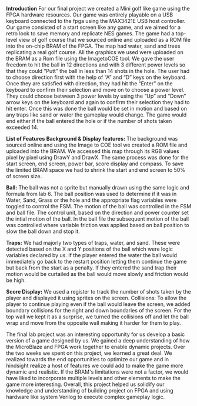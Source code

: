 **Introduction**
For our final project we created a Mini golf like game using the FPGA hardware
resources. Our game was entirely playable on a USB keyboard connected to the fpga using the
MAX3421E USB host controller. Our game consisted of a start screen like any game, and we
aimed for a retro look to save memory and replicate NES games. The game had a top-level view
of golf course that we sourced online and uploaded as a ROM file into the on-chip BRAM of the
FPGA. The map had water, sand and trees replicating a real golf course. All the graphics we used
were uploaded on the BRAM as a Rom file using the ImagetoCOE tool. We gave the user
freedom to hit the ball in 12 directions and with 3 different power levels so that they could “Putt”
the ball in less than 14 shots in the hole. The user had to choose direction first with the help of
“A” and “D” keys on the keyboard. Once they are satisfied with direction, they had hit the
“Enter” on the keyboard to confirm their selection and move on to choose a power level. They
could choose between 3 power levels by using the “Up” and “Down” arrow keys on the
keyboard and again to confirm their selection they had to hit enter. Once this was done the ball
would be set in motion and based on any traps like sand or water the gameplay would change.
The game would end either if the ball entered the hole or if the number of shots taken exceeded
14.

**List of Features**
**Background & Display features:** The background was sourced online and using the Image to
COE tool we created a ROM file and uploaded into the BRAM. We accessed this map through
its RGB values pixel by pixel using DrawY and DrawX. The same process was done for the start
screen, end screen, power bar, score display and compass. To save the limited BRAM space we
had to shrink the start and end screen to 50% of screen size.

**Ball:** The ball was not a sprite but manually drawn using the same logic and formula from lab 6.
The ball position was used to determine if it was in Water, Sand, Grass or the hole and the
appropriate flag variables were toggled to control the FSM. The motion of the ball was
controlled in the FSM and ball file. The control unit, based on the direction and power counter
set the intial motion of the ball. In the ball file the subsequent motion of the ball was controlled
where variable friction was applied based on ball position to slow the ball down and stop it.

**Traps:** We had majorly two types of traps, water, and sand. These were detected based on the X
and Y positions of the ball which were logic variables declared by us. If the player entered the
water the ball would immediately go back to the restart position letting them continue the game
but back from the start as a penalty. If they entered the sand trap their motion would be curtailed
as the ball would move slowly and friction would be high.

**Score Display:** We used a register to track the number of shots taken by the player and displayed
it using sprites on the screen.
Collisions: To allow the player to continue playing even if the ball would leave the screen, we
added boundary collisions for the right and down boundaries of the screen. For the top wall we
kept it as a surprise, we turned the collisions off and let the ball wrap and move from the
opposite wall making it harder for them to play.


The final lab project was an interesting opportunity for us develop a basic version of a
game designed by us. We gained a deep understanding of how the MicroBlaze and FPGA work
together to enable dynamic projects. Over the two weeks we spent on this project, we learned a
great deal. We realized towards the end opportunities to optimize our game and in hindsight
realize a host of features we could add to make the game more dynamic and realistic. If the
BRAM's limitations were not a factor, we would have liked to incorporate multiple levels and
other elements to make the game more interesting. Overall, this project helped us solidify our
knowledge and understanding of building project on FPGA and using hardware like system
Verilog to execute complex gameplay logic.
